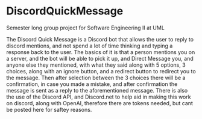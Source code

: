 # DiscordQuickMessage
Semester long group project for Software Engineering II at UML

The Discord Quick Message is a Discord bot that allows the user to reply to discord mentions, and not spend a lot of time thinking and typing a response
back to the user. The basics of it is that a person mentions you on a server, and the bot will be able to pick it up, and Direct Message you, and anyone 
else they mentioned, with what they said along with 5 options, 3 choices, along with an ignore button, and a redirect button to redirect you to the message.
Then after selection between the 3 choices there will be a confirmation, in case you made a mistake, and after confirmation the message is sent as a reply
to the aforementioned message. There is also the use of the Discord API, and Discord.net to help aid in making this work on discord, along with OpenAI,
therefore there are tokens needed, but cant be posted here for saftey reasons.
